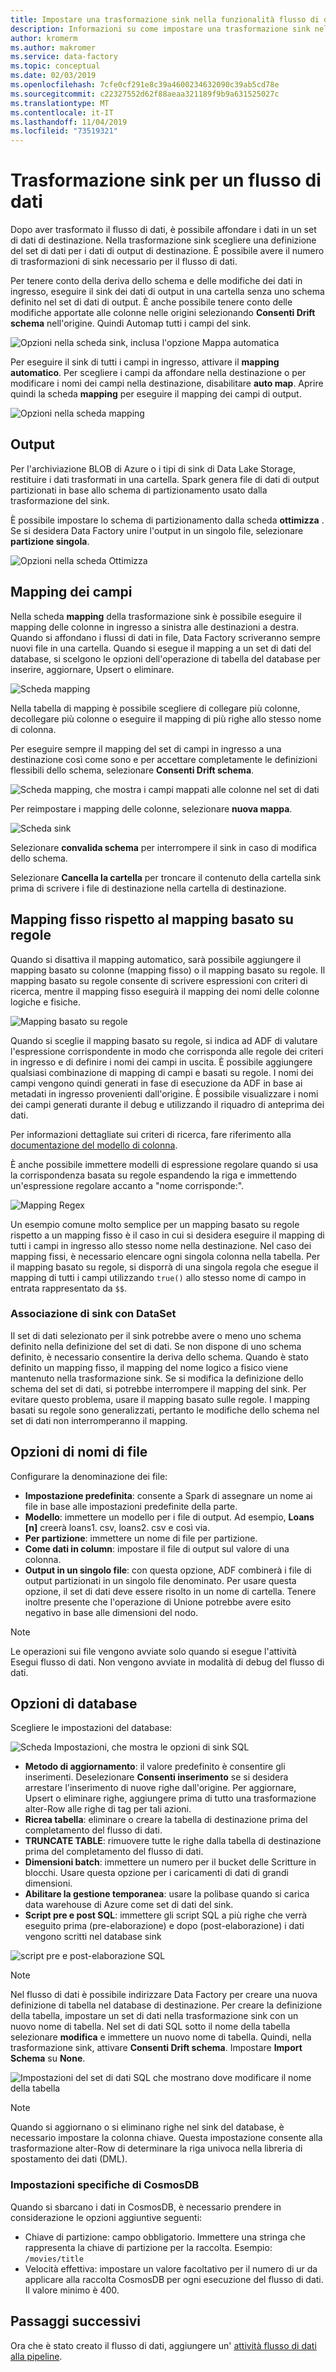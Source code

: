 ```yaml
---
title: Impostare una trasformazione sink nella funzionalità flusso di dati di mapping di Azure Data Factory
description: Informazioni su come impostare una trasformazione sink nel flusso di dati di mapping.
author: kromerm
ms.author: makromer
ms.service: data-factory
ms.topic: conceptual
ms.date: 02/03/2019
ms.openlocfilehash: 7cfe0cf291e8c39a4600234632090c39ab5cd78e
ms.sourcegitcommit: c22327552d62f88aeaa321189f9b9a631525027c
ms.translationtype: MT
ms.contentlocale: it-IT
ms.lasthandoff: 11/04/2019
ms.locfileid: "73519321"
---
```

# <a name="sink-transformation-for-a-data-flow"></a>Trasformazione sink per un flusso di dati

Dopo aver trasformato il flusso di dati, è possibile affondare i dati in un set di dati di destinazione. Nella trasformazione sink scegliere una definizione del set di dati per i dati di output di destinazione. È possibile avere il numero di trasformazioni di sink necessario per il flusso di dati.

Per tenere conto della deriva dello schema e delle modifiche dei dati in ingresso, eseguire il sink dei dati di output in una cartella senza uno schema definito nel set di dati di output. È anche possibile tenere conto delle modifiche apportate alle colonne nelle origini selezionando **Consenti Drift schema** nell'origine. Quindi Automap tutti i campi del sink.

![Opzioni nella scheda sink, inclusa l'opzione Mappa automatica](media/data-flow/sink1.png "sink 1")

Per eseguire il sink di tutti i campi in ingresso, attivare il **mapping automatico**. Per scegliere i campi da affondare nella destinazione o per modificare i nomi dei campi nella destinazione, disabilitare **auto map**. Aprire quindi la scheda **mapping** per eseguire il mapping dei campi di output.

![Opzioni nella scheda mapping](media/data-flow/sink2.png "sink 2")

## <a name="output"></a>Output 
Per l'archiviazione BLOB di Azure o i tipi di sink di Data Lake Storage, restituire i dati trasformati in una cartella. Spark genera file di dati di output partizionati in base allo schema di partizionamento usato dalla trasformazione del sink. 

È possibile impostare lo schema di partizionamento dalla scheda **ottimizza** . Se si desidera Data Factory unire l'output in un singolo file, selezionare **partizione singola**.

![Opzioni nella scheda Ottimizza](media/data-flow/opt001.png "opzioni sink")

## <a name="field-mapping"></a>Mapping dei campi
Nella scheda **mapping** della trasformazione sink è possibile eseguire il mapping delle colonne in ingresso a sinistra alle destinazioni a destra. Quando si affondano i flussi di dati in file, Data Factory scriveranno sempre nuovi file in una cartella. Quando si esegue il mapping a un set di dati del database, si scelgono le opzioni dell'operazione di tabella del database per inserire, aggiornare, Upsert o eliminare.

![Scheda mapping](media/data-flow/sink2.png "Sink")

Nella tabella di mapping è possibile scegliere di collegare più colonne, decollegare più colonne o eseguire il mapping di più righe allo stesso nome di colonna.

Per eseguire sempre il mapping del set di campi in ingresso a una destinazione così come sono e per accettare completamente le definizioni flessibili dello schema, selezionare **Consenti Drift schema**.

![Scheda mapping, che mostra i campi mappati alle colonne nel set di dati](media/data-flow/multi1.png "opzioni multiple")

Per reimpostare i mapping delle colonne, selezionare **nuova mappa**.

![Scheda sink](media/data-flow/sink1.png "Sink uno")

Selezionare **convalida schema** per interrompere il sink in caso di modifica dello schema.

Selezionare **Cancella la cartella** per troncare il contenuto della cartella sink prima di scrivere i file di destinazione nella cartella di destinazione.

## <a name="fixed-mapping-vs-rule-based-mapping"></a>Mapping fisso rispetto al mapping basato su regole
Quando si disattiva il mapping automatico, sarà possibile aggiungere il mapping basato su colonne (mapping fisso) o il mapping basato su regole. Il mapping basato su regole consente di scrivere espressioni con criteri di ricerca, mentre il mapping fisso eseguirà il mapping dei nomi delle colonne logiche e fisiche.

![Mapping basato su regole](media/data-flow/rules4.png "Mapping basato su regole")

Quando si sceglie il mapping basato su regole, si indica ad ADF di valutare l'espressione corrispondente in modo che corrisponda alle regole dei criteri in ingresso e di definire i nomi dei campi in uscita. È possibile aggiungere qualsiasi combinazione di mapping di campi e basati su regole. I nomi dei campi vengono quindi generati in fase di esecuzione da ADF in base ai metadati in ingresso provenienti dall'origine. È possibile visualizzare i nomi dei campi generati durante il debug e utilizzando il riquadro di anteprima dei dati.

Per informazioni dettagliate sui criteri di ricerca, fare riferimento alla [documentazione del modello di colonna](concepts-data-flow-column-pattern.md).

È anche possibile immettere modelli di espressione regolare quando si usa la corrispondenza basata su regole espandendo la riga e immettendo un'espressione regolare accanto a "nome corrisponde:".

![Mapping Regex](media/data-flow/scdt1g4.png "Mapping Regex")

Un esempio comune molto semplice per un mapping basato su regole rispetto a un mapping fisso è il caso in cui si desidera eseguire il mapping di tutti i campi in ingresso allo stesso nome nella destinazione. Nel caso dei mapping fissi, è necessario elencare ogni singola colonna nella tabella. Per il mapping basato su regole, si disporrà di una singola regola che esegue il mapping di tutti i campi utilizzando ```true()``` allo stesso nome di campo in entrata rappresentato da ```$$```.

### <a name="sink-association-with-dataset"></a>Associazione di sink con DataSet

Il set di dati selezionato per il sink potrebbe avere o meno uno schema definito nella definizione del set di dati. Se non dispone di uno schema definito, è necessario consentire la deriva dello schema. Quando è stato definito un mapping fisso, il mapping del nome logico a fisico viene mantenuto nella trasformazione sink. Se si modifica la definizione dello schema del set di dati, si potrebbe interrompere il mapping del sink. Per evitare questo problema, usare il mapping basato sulle regole. I mapping basati su regole sono generalizzati, pertanto le modifiche dello schema nel set di dati non interromperanno il mapping.

## <a name="file-name-options"></a>Opzioni di nomi di file

Configurare la denominazione dei file: 

   * **Impostazione predefinita**: consente a Spark di assegnare un nome ai file in base alle impostazioni predefinite della parte.
   * **Modello**: immettere un modello per i file di output. Ad esempio, **Loans [n]** creerà loans1. csv, loans2. csv e così via.
   * **Per partizione**: immettere un nome di file per partizione.
   * **Come dati in column**: impostare il file di output sul valore di una colonna.
   * **Output in un singolo file**: con questa opzione, ADF combinerà i file di output partizionati in un singolo file denominato. Per usare questa opzione, il set di dati deve essere risolto in un nome di cartella. Tenere inoltre presente che l'operazione di Unione potrebbe avere esito negativo in base alle dimensioni del nodo.

> [!NOTE]
> Le operazioni sui file vengono avviate solo quando si esegue l'attività Esegui flusso di dati. Non vengono avviate in modalità di debug del flusso di dati.

## <a name="database-options"></a>Opzioni di database

Scegliere le impostazioni del database:

![Scheda Impostazioni, che mostra le opzioni di sink SQL](media/data-flow/alter-row2.png "Opzioni SQL")

* **Metodo di aggiornamento**: il valore predefinito è consentire gli inserimenti. Deselezionare **Consenti inserimento** se si desidera arrestare l'inserimento di nuove righe dall'origine. Per aggiornare, Upsert o eliminare righe, aggiungere prima di tutto una trasformazione alter-Row alle righe di tag per tali azioni. 
* **Ricrea tabella**: eliminare o creare la tabella di destinazione prima del completamento del flusso di dati.
* **TRUNCATE TABLE**: rimuovere tutte le righe dalla tabella di destinazione prima del completamento del flusso di dati.
* **Dimensioni batch**: immettere un numero per il bucket delle Scritture in blocchi. Usare questa opzione per i caricamenti di dati di grandi dimensioni. 
* **Abilitare la gestione temporanea**: usare la polibase quando si carica data warehouse di Azure come set di dati del sink.
* **Script pre e post SQL**: immettere gli script SQL a più righe che verrà eseguito prima (pre-elaborazione) e dopo (post-elaborazione) i dati vengono scritti nel database sink

![script pre e post-elaborazione SQL](media/data-flow/prepost1.png "Script di elaborazione SQL")

> [!NOTE]
> Nel flusso di dati è possibile indirizzare Data Factory per creare una nuova definizione di tabella nel database di destinazione. Per creare la definizione della tabella, impostare un set di dati nella trasformazione sink con un nuovo nome di tabella. Nel set di dati SQL sotto il nome della tabella selezionare **modifica** e immettere un nuovo nome di tabella. Quindi, nella trasformazione sink, attivare **Consenti Drift schema**. Impostare **Import Schema** su **None**.

![Impostazioni del set di dati SQL che mostrano dove modificare il nome della tabella](media/data-flow/dataset2.png "Schema SQL")

> [!NOTE]
> Quando si aggiornano o si eliminano righe nel sink del database, è necessario impostare la colonna chiave. Questa impostazione consente alla trasformazione alter-Row di determinare la riga univoca nella libreria di spostamento dei dati (DML).

### <a name="cosmosdb-specific-settings"></a>Impostazioni specifiche di CosmosDB

Quando si sbarcano i dati in CosmosDB, è necessario prendere in considerazione le opzioni aggiuntive seguenti:

* Chiave di partizione: campo obbligatorio. Immettere una stringa che rappresenta la chiave di partizione per la raccolta. Esempio: ```/movies/title```
* Velocità effettiva: impostare un valore facoltativo per il numero di ur da applicare alla raccolta CosmosDB per ogni esecuzione del flusso di dati. Il valore minimo è 400.

## <a name="next-steps"></a>Passaggi successivi
Ora che è stato creato il flusso di dati, aggiungere un' [attività flusso di dati alla pipeline](concepts-data-flow-overview.md).
